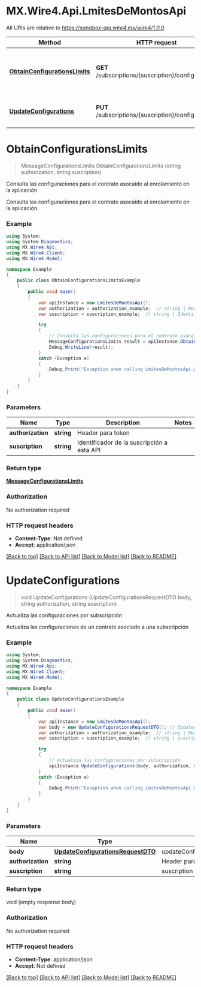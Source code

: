 # MX.Wire4.Api.LmitesDeMontosApi

All URIs are relative to *https://sandbox-api.wire4.mx/wire4/1.0.0*

Method | HTTP request | Description
------------- | ------------- | -------------
[**ObtainConfigurationsLimits**](LmitesDeMontosApi.md#obtainconfigurationslimits) | **GET** /subscriptions/{suscription}/configurations | Consulta las configuraciones para el contrato asocaido al enrolamiento en la aplicación
[**UpdateConfigurations**](LmitesDeMontosApi.md#updateconfigurations) | **PUT** /subscriptions/{suscription}/configurations | Actualiza las configuraciones por subscripción

<a name="obtainconfigurationslimits"></a>
# **ObtainConfigurationsLimits**
> MessageConfigurationsLimits ObtainConfigurationsLimits (string authorization, string suscription)

Consulta las configuraciones para el contrato asocaido al enrolamiento en la aplicación

Consulta las configuraciones para el contrato asocaido al enrolamiento en la aplicación.

### Example
```csharp
using System;
using System.Diagnostics;
using MX.Wire4.Api;
using MX.Wire4.Client;
using MX.Wire4.Model;

namespace Example
{
    public class ObtainConfigurationsLimitsExample
    {
        public void main()
        {
            var apiInstance = new LmitesDeMontosApi();
            var authorization = authorization_example;  // string | Header para token
            var suscription = suscription_example;  // string | Identificador de la suscripción a esta API

            try
            {
                // Consulta las configuraciones para el contrato asocaido al enrolamiento en la aplicación
                MessageConfigurationsLimits result = apiInstance.ObtainConfigurationsLimits(authorization, suscription);
                Debug.WriteLine(result);
            }
            catch (Exception e)
            {
                Debug.Print("Exception when calling LmitesDeMontosApi.ObtainConfigurationsLimits: " + e.Message );
            }
        }
    }
}
```

### Parameters

Name | Type | Description  | Notes
------------- | ------------- | ------------- | -------------
 **authorization** | **string**| Header para token | 
 **suscription** | **string**| Identificador de la suscripción a esta API | 

### Return type

[**MessageConfigurationsLimits**](MessageConfigurationsLimits.md)

### Authorization

No authorization required

### HTTP request headers

 - **Content-Type**: Not defined
 - **Accept**: application/json

[[Back to top]](#) [[Back to API list]](../README.md#documentation-for-api-endpoints) [[Back to Model list]](../README.md#documentation-for-models) [[Back to README]](../README.md)
<a name="updateconfigurations"></a>
# **UpdateConfigurations**
> void UpdateConfigurations (UpdateConfigurationsRequestDTO body, string authorization, string suscription)

Actualiza las configuraciones por subscripción

Actualiza las configuraciones de un contrato asociado a una subscripción

### Example
```csharp
using System;
using System.Diagnostics;
using MX.Wire4.Api;
using MX.Wire4.Client;
using MX.Wire4.Model;

namespace Example
{
    public class UpdateConfigurationsExample
    {
        public void main()
        {
            var apiInstance = new LmitesDeMontosApi();
            var body = new UpdateConfigurationsRequestDTO(); // UpdateConfigurationsRequestDTO | updateConfigurationsResquestDTO
            var authorization = authorization_example;  // string | Header para token
            var suscription = suscription_example;  // string | suscription

            try
            {
                // Actualiza las configuraciones por subscripción
                apiInstance.UpdateConfigurations(body, authorization, suscription);
            }
            catch (Exception e)
            {
                Debug.Print("Exception when calling LmitesDeMontosApi.UpdateConfigurations: " + e.Message );
            }
        }
    }
}
```

### Parameters

Name | Type | Description  | Notes
------------- | ------------- | ------------- | -------------
 **body** | [**UpdateConfigurationsRequestDTO**](UpdateConfigurationsRequestDTO.md)| updateConfigurationsResquestDTO | 
 **authorization** | **string**| Header para token | 
 **suscription** | **string**| suscription | 

### Return type

void (empty response body)

### Authorization

No authorization required

### HTTP request headers

 - **Content-Type**: application/json
 - **Accept**: Not defined

[[Back to top]](#) [[Back to API list]](../README.md#documentation-for-api-endpoints) [[Back to Model list]](../README.md#documentation-for-models) [[Back to README]](../README.md)
